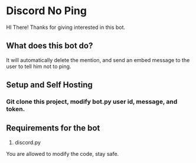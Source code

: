 # Discord No Ping

HI There! Thanks for giving interested in this bot.

## What does this bot do?
It will automatically delete the mention, and send an embed message to the user to tell him not to ping.

## Setup and Self Hosting
### Git clone this project, modify bot.py user id, message, and token.

## Requirements for the bot
1. discord.py

You are allowed to modify the code, stay safe.

